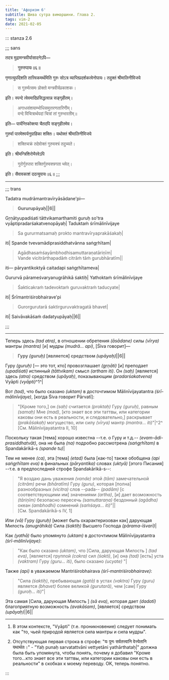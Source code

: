 ```yaml
---
title: 'Афоризм 6'
subtitle: Шива сутра вимаршини. Глава 2.
tags: vim-2
date: 2021-02-05
---
```


::: stanza 2.6

;;; sans

तदत्र मुद्रामन्त्रवीर्यासादनेऽपि—

> **गुरुरुपायः॥६॥**

गृणात्युपदिशति तात्त्विकमर्थमिति गुरुः सोऽत्र व्याप्तिप्रदर्शकत्वेनोपायः। तदुक्तं श्रीमालिनीविजये

> स गुरुर्मत्समः प्रोक्तो मन्त्रवीर्यप्रकाशकः।

इति। स्पन्दे त्वेवमादिप्रसिद्धत्वान्न सङ्गृहीतम्।

> अगाधसंशयाम्भोधिसमुत्तरणतारिणीम्।  
> वन्दे विचित्रार्थपदां चित्रां तां गुरुभारतीम्॥

इति— पार्यन्तिकोक्त्या चैतदपि सङ्गृहीतमेव।

गुरुर्वा पारमेश्वर्यनुग्राहिका शक्तिः। यथोक्तं श्रीमालिनीविजये

> शक्तिचक्रं तदेवोक्तं गुरुवक्त्रं तदुच्यते।

इति। श्रीमन्त्रिशिरोभैरवेऽपि

> गुरोर्गुरुतरा शक्तिर्गुरुवक्त्रगता भवेत्।

इति। सैवावकाशं ददत्युपायः॥६॥
;;; 

---

;;;  trans

Tadatra mudrāmantravīryāsādane'pi—

> **Gururupāyaḥ||6||**

Gṛṇātyupadiśati tāttvikamarthamiti guruḥ so'tra vyāptipradarśakatvenopāyaḥ| Taduktaṁ śrīmālinīvijaye

> Sa gururmatsamaḥ prokto mantravīryaprakāśakaḥ|

iti| Spande tvevamādiprasiddhatvānna saṅgṛhītam|

> Agādhasaṁśayāmbhodhisamuttaraṇatāriṇīm|  
> Vande vicitrārthapadāṁ citrāṁ tāṁ gurubhāratīm||

iti— pāryantikoktyā caitadapi saṅgṛhītameva|

Gururvā pārameśvaryanugrāhikā śaktiḥ| Yathoktaṁ śrīmālinīvijaye

> Śakticakraṁ tadevoktaṁ guruvaktraṁ taducyate|

iti| Śrīmantriśirobhairave'pi

> Gurorgurutarā śaktirguruvaktragatā bhavet|

iti| Saivāvakāśaṁ dadatyupāyaḥ||6||

;;;  

---

Теперь здесь _(tad atra)_, в отношении обретения _(āsādane)_ силы _(vīrya)_ мантры _(mantra)_ [и] мудры _(mudrā... api)_, [Śiva говорит]—

> **Гуру _(guruḥ)_ [является] средством _(upāyaḥ)_||6||**

Гуру _(guruḥ)_ [— это тот, кто] провозглашает _(gṛṇāti)_ [и] преподает _(upadiśati)_ истинный _(tāttvikam)_ смысл _(artham iti)_. Он _(saḥ)_ [является] здесь _(atra)_ средством _(upāyaḥ)_, показывающим _(pradarśakatvena)_ Vyāpti _(vyāpti)_^1^|

Вот _(tad)_, что было сказано _(uktam)_ в досточтимом Mālinīvijayatantra _(śrī-mālinīvijaye)_, [когда Śiva говорит Pārvatī]:

> "[Кроме того,] он _(saḥ)_ считается _(proktaḥ)_ Гуру _(guruḥ)_, равным _(samaḥ)_ Мне _(mad)_, [кто знает все эти таттвы, или категории каковы они есть в реальности, и следовательно,] раскрывает _(prakāśakaḥ)_ могущество, или силу _(vīrya)_ мантр _(mantra... iti)_"|^2^  
> [См. Mālinīvijayatantra II, 10]

Поскольку такая [тема] хорошо известна --т.е. о Гуру и т.д.-- _(evam-ādi-prasiddhatvāt)_, она не была _(na)_ подробно рассмотрена _(saṅgṛhītam)_ в Spandakārikā-s _(spande tu)_|

Тем не менее _(ca)_, эта [тема] _(etad)_ была [как-то] также обобщена _(api saṅgṛhītam eva)_ в финальных _(pāryantika)_ словах _(uktyā)_ [этого Писания] --т.е. в предпоследней строфе Spandakārikā-s--:

> "Я воздаю дань уважения _(vande)_ этой _(tām)_ замечательной _(citrām)_ речи _(bhāratīm)_ Гуру _(guru)_, которая [полна] разнообразных _(vicitra)_ слов --pada-- _(padām)_ [с соответствующими им] значениями _(artha)_, [и] дает возможность _(tāriṇīm)_ безопасно пересечь _(samuttaraṇa)_ бездонный _(agādha)_ океан _(ambhodhi)_ сомнений _(saṁśaya... iti)_"||  
> [См. Spandakārikā-s IV, 1]

Или _(vā)_ Гуру _(guruḥ)_ [может быть охарактеризован как] дарующая Милость _(anugrāhikā)_ Сила _(śaktiḥ)_ Высшего Господа _(pārama-īśvarī)_|

Как _(yathā)_ было упомянуто _(uktam)_ в досточтимом Mālinīvijayatantra _(śrī-mālinīvijaye)_:

> "Как было сказано _(uktam)_, что [Сила, дарующая Милость ] _(tad eva)_, [является] группой _(cakra)_ сил _(śakti)_, [и] она _(tad)_ [есть] уста _(vaktram)_ Гуру _(guru... iti)_, было сказано _(ucyate)_ "|

Также _(api)_ в уважаемом Mantriśirobhairava _(śrī-mantriśirobhairave)_:

> "Сила _(śaktiḥ)_, пребывающая _(gatā)_ в устах _(vaktra)_ Гуру _(guru)_ является _(bhavet)_ более великой _(gurutarā)_, чем [сам] Гуру _(guroḥ... iti)_"|

Эта самая [Сила, дарующая Милость ] _(sā eva)_, которая дает _(dadatī)_ благоприятную возможность _(avakāśam)_, [является] средством _(upāyaḥ)_||6||

---

1. В этом контексте, "Vyāpti" (т.е. проникновение) следует понимать как "то,
   чьей природой является сила мантры и сила мудры".

2. Отсутствующая первая строка в строфе: "यः पुनः सर्वतत्त्वानि वेत्त्येतानि यथार्थतः।" - "Yaḥ punaḥ sarvatattvāni vettyetāni yathārthataḥ|" должна была быть упомянута, чтобы понять, почему я добавил "Кроме того...кто знает все эти таттвы, или категории каковы они есть в реальности" в скобках к моему переводу. OK, теперь понятно.

:::

